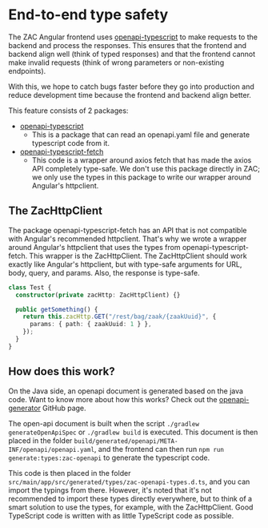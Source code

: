 # End-to-end type safety

The ZAC Angular frontend uses [openapi-typescript](https://github.com/drwpow/openapi-typescript) to make requests to the backend and process the responses. This ensures that the frontend and backend align well (think of typed responses) and that the frontend cannot make invalid requests (think of wrong parameters or non-existing endpoints).

With this, we hope to catch bugs faster before they go into production and reduce development time because the frontend and backend align better.

This feature consists of 2 packages:

- [openapi-typescript](https://github.com/drwpow/openapi-typescript/tree/main/packages/openapi-typescript)
  - This is a package that can read an openapi.yaml file and generate typescript code from it.
- [openapi-typescript-fetch](https://github.com/openapi-ts/openapi-typescript/tree/main/packages/openapi-fetch)
  - This code is a wrapper around axios fetch that has made the axios API completely type-safe. We don't use this package directly in ZAC; we only use the types in this package to write our wrapper around Angular's httpclient.

## The ZacHttpClient

The package openapi-typescript-fetch has an API that is not compatible with Angular's recommended httpclient. That's why we wrote a wrapper around Angular's httpclient that uses the types from openapi-typescript-fetch. This wrapper is the ZacHttpClient. The ZacHttpClient should work exactly like Angular's httpclient, but with type-safe arguments for URL, body, query, and params. Also, the response is type-safe.

```typescript
class Test {
  constructor(private zacHttp: ZacHttpClient) {}

  public getSomething() {
    return this.zacHttp.GET("/rest/bag/zaak/{zaakUuid}", {
      params: { path: { zaakUuid: 1 } },
    });
  }
}
```

## How does this work?

On the Java side, an openapi document is generated based on the java code. Want to know more about how this works? Check out the [openapi-generator](https://github.com/OpenAPITools/openapi-generator) GitHub page.

The open-api document is built when the script `./gradlew generateOpenApiSpec` or `./gradlew build` is executed. This document is then placed in the folder `build/generated/openapi/META-INF/openapi/openapi.yaml`, and the frontend can then run `npm run generate:types:zac-openapi` to generate the typescript code.

This code is then placed in the folder `src/main/app/src/generated/types/zac-openapi-types.d.ts`, and you can import the typings from there. However, it's noted that it's not recommended to import these types directly everywhere, but to think of a smart solution to use the types, for example, with the ZacHttpClient. Good TypeScript code is written with as little TypeScript code as possible.
